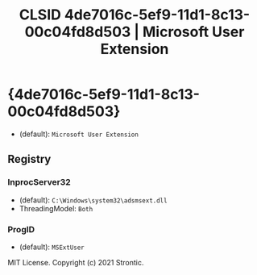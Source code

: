 ﻿---
title: "CLSID 4de7016c-5ef9-11d1-8c13-00c04fd8d503 | Microsoft User Extension"
excerpt: What is COM-Object CLSID 4de7016c-5ef9-11d1-8c13-00c04fd8d503?
---

# {4de7016c-5ef9-11d1-8c13-00c04fd8d503}

* (default): `Microsoft User Extension`

## Registry


### InprocServer32

* (default): `C:\Windows\system32\adsmsext.dll`
* ThreadingModel: `Both`

### ProgID

* (default): `MSExtUser`

MIT License. Copyright (c) 2021 Strontic.



